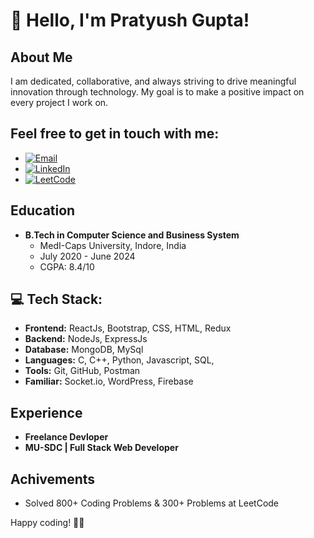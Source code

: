 # 👋 Hello, I'm Pratyush Gupta!

## About Me

I am dedicated, collaborative, and always striving to drive meaningful innovation through technology. My goal is to make a positive impact on every project I work on.

## Feel free to get in touch with me:
- [![Email](https://img.shields.io/badge/-Email-red?style=flat&logo=Gmail&logoColor=white)](mailto:pratyushg095@gmail.com)
- [![LinkedIn](https://img.shields.io/badge/-LinkedIn-blue?style=flat&logo=Linkedin&logoColor=white)](https://www.linkedin.com/in/pratyush-gupta-0b63b1174/)
- [![LeetCode](https://img.shields.io/badge/-LeetCode-FFA116?style=flat&logo=LeetCode&logoColor=black)](https://leetcode.com/Pratyush1312/)

## Education

- **B.Tech in Computer Science and Business System**
  - MedI-Caps University, Indore, India
  - July 2020 - June 2024
  - CGPA: 8.4/10

## 💻 Tech Stack:

- **Frontend:** ReactJs, Bootstrap, CSS, HTML, Redux
- **Backend:** NodeJs, ExpressJs
- **Database:** MongoDB, MySql
- **Languages:** C, C++, Python, Javascript, SQL,
- **Tools:** Git, GitHub, Postman
- **Familiar:**  Socket.io, WordPress, Firebase

## Experience
- **Freelance Devloper**
- **MU-SDC | Full Stack Web Developer**

## Achivements
- Solved 800+ Coding Problems & 300+ Problems at LeetCode



Happy coding! 👨‍💻
